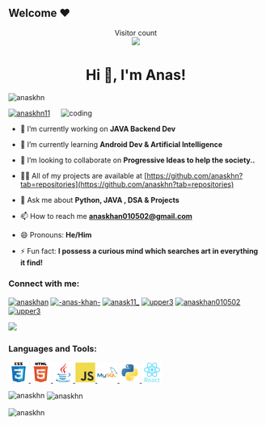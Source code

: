 ## Welcome ❤️
<p align="center"> 
  Visitor count<br>
  <img src="https://profile-counter.glitch.me/anaskhn/count.svg" />
</p>
<h1 align="center">Hi 👋, I'm Anas!</h1>
<p align="left"> <img src="https://komarev.com/ghpvc/?username=anaskhn&label=Profile%20views&color=0e75b6&style=flat" alt="anaskhn" /> </p>
<img align="right" alt="coding" width ="400" src="https://user-images.githubusercontent.com/46869388/89207039-b899e600-d5d7-11ea-90d0-c894383d35b4.gif">


<p align="left"> <a href="https://X.com/anaskhn11" target="blank"><img src="https://pbs.twimg.com/profile_images/1812366497487978496/TXkrdIcc_400x400.jpg" alt="anaskhn11" /></a> </p>

- 🔭 I’m currently working on **JAVA Backend Dev**

- 🌱 I’m currently learning **Android Dev & Artificial Intelligence**

- 👯 I’m looking to collaborate on **Progressive Ideas to help the society..**

- 👨‍💻 All of my projects are available at [https://github.com/anaskhn?tab=repositories](https://github.com/anaskhn?tab=repositories)

- 💬 Ask me about **Python, JAVA , DSA & Projects**

- 📫 How to reach me **anaskhan010502@gmail.com**

- 😄 Pronouns: **He/Him**
  
- ⚡ Fun fact: **I possess a curious mind which searches art in everything it find!**

<h3 align="left">Connect with me:</h3>
<p align="left">
<a href="https://x.com/AnasKhn11" target="blank"><img align="center" src="https://pbs.twimg.com/profile_images/1683899100922511378/5lY42eHs_400x400.jpg" alt="anaskhan" height="30" width="40" /></a>
<a href="https://linkedin.com/in/-anas-khan-" target="blank"><img align="center" src="https://raw.githubusercontent.com/rahuldkjain/github-profile-readme-generator/master/src/images/icons/Social/linked-in-alt.svg" alt="-anas-khan-" height="30" width="40" /></a>
<a href="https://instagram.com/anask11_" target="blank"><img align="center" src="https://raw.githubusercontent.com/rahuldkjain/github-profile-readme-generator/master/src/images/icons/Social/instagram.svg" alt="anask11_" height="30" width="40" /></a>
<a href="https://www.codechef.com/users/upper3" target="blank"><img align="center" src="https://pbs.twimg.com/profile_images/1477930785537605633/ROTVNVz7_400x400.jpg" alt="upper3" height="30" width="40" /></a>
<a href="https://www.hackerrank.com/profile/anaskhan010502" target="blank"><img align="center" src="https://raw.githubusercontent.com/rahuldkjain/github-profile-readme-generator/master/src/images/icons/Social/hackerrank.svg" alt="anaskhan010502" height="30" width="40" /></a>
<a href="https://www.leetcode.com/upper3" target="blank"><img align="center" src="https://raw.githubusercontent.com/rahuldkjain/github-profile-readme-generator/master/src/images/icons/Social/leet-code.svg" alt="upper3" height="30" width="40" /></a>
</p>

![](https://leetcard.jacoblin.cool/upper3?ext=heatmap)

<h3 align="left">Languages and Tools:</h3>
<p align="left"> <a href="https://www.w3schools.com/css/" target="_blank" rel="noreferrer"> <img src="https://raw.githubusercontent.com/devicons/devicon/master/icons/css3/css3-original-wordmark.svg" alt="css3" width="40" height="40"/> </a> <a href="https://www.w3.org/html/" target="_blank" rel="noreferrer"> <img src="https://raw.githubusercontent.com/devicons/devicon/master/icons/html5/html5-original-wordmark.svg" alt="html5" width="40" height="40"/> </a> <a href="https://www.java.com" target="_blank" rel="noreferrer"> <img src="https://raw.githubusercontent.com/devicons/devicon/master/icons/java/java-original.svg" alt="java" width="40" height="40"/> </a> <a href="https://developer.mozilla.org/en-US/docs/Web/JavaScript" target="_blank" rel="noreferrer"> <img src="https://raw.githubusercontent.com/devicons/devicon/master/icons/javascript/javascript-original.svg" alt="javascript" width="40" height="40"/> </a> <a href="https://www.mysql.com/" target="_blank" rel="noreferrer"> <img src="https://raw.githubusercontent.com/devicons/devicon/master/icons/mysql/mysql-original-wordmark.svg" alt="mysql" width="40" height="40"/> </a> <a href="https://www.python.org" target="_blank" rel="noreferrer"> <img src="https://raw.githubusercontent.com/devicons/devicon/master/icons/python/python-original.svg" alt="python" width="40" height="40"/> </a> <a href="https://reactjs.org/" target="_blank" rel="noreferrer"> <img src="https://raw.githubusercontent.com/devicons/devicon/master/icons/react/react-original-wordmark.svg" alt="react" width="40" height="40"/> </a> </p>

<p><img align="left" src="https://github-readme-stats.vercel.app/api/top-langs?username=anaskhn&show_icons=true&locale=en&layout=compact" alt="anaskhn" /></p>

<p>&nbsp;<img align="center" src="https://github-readme-stats.vercel.app/api?username=anaskhn&show_icons=true&locale=en" alt="anaskhn" /></p>

<p><img align="center" src="https://github-readme-streak-stats.herokuapp.com/?user=anaskhn&" alt="anaskhn" /></p>

<!--
**anaskhn/anaskhn** is a ✨ _special_ ✨ repository because its `README.md` (this file) appears on your GitHub profile.


-->
